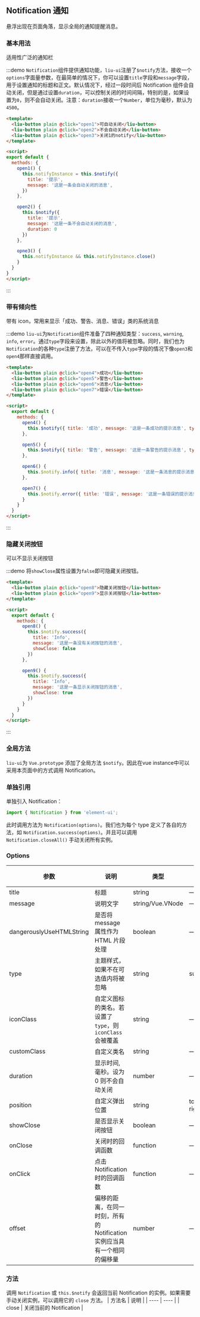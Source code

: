 <script>
export default {
  methods: {
    open1() {
      this.notifyInstance = this.$notify({
        title: '提示', message: '这是一条会自动关闭的消息'
      })
    },

    open2() {
      this.$notify({ title: '提示', message: '这是一条不会自动关闭的消息', duration: 0, showClose: true })
    },

    open3() {
      this.notifyInstance && this.notifyInstance.close()
    },

    open4() {
      this.$notify({ title: '成功', message: '这是一条成功的提示消息', type: 'success' })
    },

    open5() {
      this.$notify({ title: '警告', message: '这是一条警告的提示消息', type: 'warning' })
    },

    open6() {
      this.$notify.info({ title: '消息', message: '这是一条消息的提示消息' })
    },

    open7() {
      this.$notify.error({ title: '错误', message: '这是一条错误的提示消息' })
    },

    open8() {
      this.$notify.success({
        title: 'Info',
        message: '这是一条没有关闭按钮的消息',
        showClose: false
      })
    },

    open9() {
      this.$notify.success({
        title: 'Info',
        message: '这是一条显示关闭按钮的消息',
        showClose: true
      })
    }
  }
}
</script>

## Notification 通知

悬浮出现在页面角落，显示全局的通知提醒消息。

### 基本用法

适用性广泛的通知栏

:::demo `Notification`组件提供通知功能，`liu-ui`注册了`$notify`方法，接收一个`options`字面量参数，在最简单的情况下，你可以设置`title`字段和`message`字段，用于设置通知的标题和正文。默认情况下，经过一段时间后 Notification 组件会自动关闭，但是通过设置`duration`，可以控制关闭的时间间隔，特别的是，如果设置为`0`，则不会自动关闭。注意：`duration`接收一个`Number`，单位为毫秒，默认为`4500`。

```html
<template>
  <liu-button plain @click="open1">可自动关闭</liu-button>
  <liu-button plain @click="open2">不会自动关闭</liu-button>
  <liu-button plain @click="open3">关闭1的notify</liu-button>
</template>

<script>
export default {
  methods: {
    open1() {
      this.notifyInstance = this.$notify({
        title: '提示',
        message: '这是一条会自动关闭的消息',
      })
    },

    open2() {
      this.$notify({
        title: '提示',
        message: '这是一条不会自动关闭的消息',
        duration: 0
      })
    },

    opne3() {
      this.notifyInstance && this.notifyInstance.close()
    }
  }
}
</script>
```

:::

### 带有倾向性

带有 icon，常用来显示「成功、警告、消息、错误」类的系统消息

:::demo `liu-ui`为`Notification`组件准备了四种通知类型：`success`, `warning`, `info`, `error`。通过`type`字段来设置，除此以外的值将被忽略。同时，我们也为`Notification`的各种`type`注册了方法，可以在不传入`type`字段的情况下像`open3`和`open4`那样直接调用。
```html
<template>
  <liu-button plain @click="open4">成功</liu-button>
  <liu-button plain @click="open5">警告</liu-button>
  <liu-button plain @click="open6">消息</liu-button>
  <liu-button plain @click="open7">错误</liu-button>
</template>

<script>
  export default {
    methods: {
      open4() {
        this.$notify({ title: '成功', message: '这是一条成功的提示消息', type: 'success' })
      },

      open5() {
        this.$notify({ title: '警告', message: '这是一条警告的提示消息', type: 'warning' })
      },

      open6() {
        this.$notify.info({ title: '消息', message: '这是一条消息的提示消息' })
      },

      open7() {
        this.$notify.error({ title: '错误', message: '这是一条错误的提示消息' })
      }
    }
  }
</script>
```
:::

### 隐藏关闭按钮

可以不显示关闭按钮

:::demo 将`showClose`属性设置为`false`即可隐藏关闭按钮。
```html
<template>
  <liu-button plain @click="open8">隐藏关闭按钮</liu-button>
  <liu-button plain @click="open9">显示关闭按钮</liu-button>
</template>

<script>
  export default {
    methods: {
      open8() {
        this.$notify.success({
          title: 'Info',
          message: '这是一条没有关闭按钮的消息',
          showClose: false
        })
      },

      open9() {
        this.$notify.success({
          title: 'Info',
          message: '这是一条显示关闭按钮的消息',
          showClose: true
        })
      }
    }
  }
</script>
```
:::

### 全局方法

`liu-ui`为 `Vue.prototype` 添加了全局方法 `$notify`。因此在vue instance中可以采用本页面中的方式调用 Notification。

### 单独引用

单独引入 Notification：

```javascript
import { Notification } from 'element-ui';
```

此时调用方法为 `Notification(options)`。我们也为每个 type 定义了各自的方法，如 `Notification.success(options)`。并且可以调用 `Notification.closeAll()` 手动关闭所有实例。

### Options
| 参数      | 说明          | 类型      | 可选值                           | 默认值  |
|---------- |-------------- |---------- |--------------------------------  |-------- |
| title | 标题 | string | — | — |
| message | 说明文字 | string/Vue.VNode | — | — |
| dangerouslyUseHTMLString | 是否将 message 属性作为 HTML 片段处理 | boolean | — | false |
| type | 主题样式，如果不在可选值内将被忽略 | string | success/warning/info/error | — |
| iconClass | 自定义图标的类名。若设置了 `type`，则 `iconClass` 会被覆盖 | string | — | — |
| customClass | 自定义类名 | string | — | — |
| duration | 显示时间, 毫秒。设为 0 则不会自动关闭 | number | — | 4500 |
| position | 自定义弹出位置 | string | top-right/top-left/bottom-right/bottom-left | top-right |
| showClose | 是否显示关闭按钮 | boolean | — | true |
| onClose | 关闭时的回调函数 | function | — | — |
| onClick | 点击 Notification 时的回调函数 | function | — | — |
| offset | 偏移的距离，在同一时刻，所有的 Notification 实例应当具有一个相同的偏移量 | number | — | 0 |

### 方法
调用 `Notification` 或 `this.$notify` 会返回当前 Notification 的实例。如果需要手动关闭实例，可以调用它的 `close` 方法。
| 方法名 | 说明 |
| ---- | ---- |
| close | 关闭当前的 Notification |
